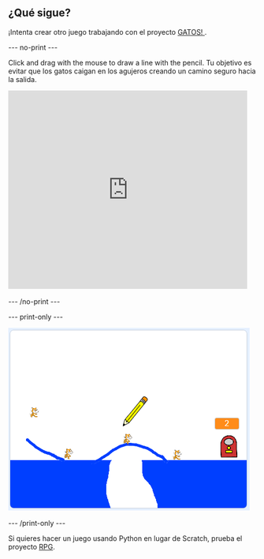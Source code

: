 ## ¿Qué sigue?

¡Intenta crear otro juego trabajando con el proyecto [ GATOS! ](https://projects.raspberrypi.org/en/projects/cats?utm_source=pathway&utm_medium=whatnext&utm_campaign=projects).

\--- no-print \---

Click and drag with the mouse to draw a line with the pencil. Tu objetivo es evitar que los gatos caigan en los agujeros creando un camino seguro hacia la salida.

<div class="scratch-preview">
  <iframe allowtransparency="true" width="485" height="402" src="https://scratch.mit.edu/projects/embed/253667883/?autostart=false" frameborder="0" scrolling="no"></iframe>
</div>

\--- /no-print \---

\--- print-only \---

![Gatos terminados](images/cats-finished.png)

\--- /print-only \---

Si quieres hacer un juego usando Python en lugar de Scratch, prueba el proyecto [RPG](https://projects.raspberrypi.org/en/projects/rpg?utm_source=pathway&utm_medium=whatnext&utm_campaign=projects).